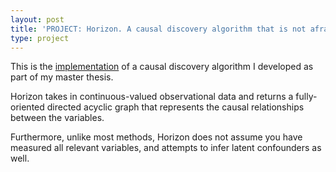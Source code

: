 ```yaml
---
layout: post
title: 'PROJECT: Horizon. A causal discovery algorithm that is not afraid of the dark'
type: project
---
```

This is the [implementation](https://github.com/ravil-gasanov/horizon) of a causal discovery algorithm I developed as part of my master thesis.

Horizon takes in continuous-valued observational data and returns a fully-oriented directed acyclic graph that represents the causal relationships between the variables.

Furthermore, unlike most methods, Horizon does not assume you have measured all relevant variables, and attempts to infer latent confounders as well.
